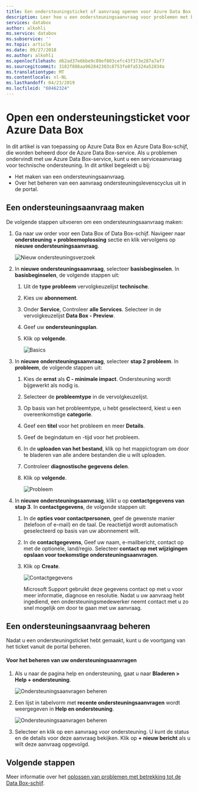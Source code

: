 ```yaml
---
title: Een ondersteuningsticket of aanvraag openen voor Azure Data Box | Microsoft Docs
description: Leer hoe u een ondersteuningsaanvraag voor problemen met betrekking tot uw Data Box of Data Box-schijf orders registreren.
services: databox
author: alkohli
ms.service: databox
ms.subservice: ''
ms.topic: article
ms.date: 09/27/2018
ms.author: alkohli
ms.openlocfilehash: d62ad37e6bbe9c89ef803cefc43f373e287a7af7
ms.sourcegitcommit: 3102f886aa962842303c8753fe8fa5324a52834a
ms.translationtype: MT
ms.contentlocale: nl-NL
ms.lasthandoff: 04/23/2019
ms.locfileid: "60462324"
---
```

# <a name="open-a-support-ticket-for-azure-data-box"></a>Open een ondersteuningsticket voor Azure Data Box 

In dit artikel is van toepassing op Azure Data Box en Azure Data Box-schijf, die worden beheerd door de Azure Data Box-service. Als u problemen ondervindt met uw Azure Data Box-service, kunt u een serviceaanvraag voor technische ondersteuning. In dit artikel begeleidt u bij:

* Het maken van een ondersteuningsaanvraag.
* Over het beheren van een aanvraag ondersteuningslevenscyclus uit in de portal.

## <a name="create-a-support-request"></a>Een ondersteuningsaanvraag maken

De volgende stappen uitvoeren om een ondersteuningsaanvraag maken:

1. Ga naar uw order voor een Data Box of Data Box-schijf. Navigeer naar **ondersteuning + probleemoplossing** sectie en klik vervolgens op **nieuwe ondersteuningsaanvraag**.
     
    ![Nieuw ondersteuningsverzoek](./media/data-box-disk-contact-microsoft-support/data-box-disk-support-request.png)
   
2. In **nieuwe ondersteuningsaanvraag**, selecteer **basisbeginselen**. In **basisbeginselen**, de volgende stappen uit:
    
    1. Uit de **type probleem** vervolgkeuzelijst **technische**.
    2. Kies uw **abonnement**.
    3. Onder **Service**, Controleer **alle Services**. Selecteer in de vervolgkeuzelijst **Data Box - Preview**. 
    4. Geef uw **ondersteuningsplan**.
    5. Klik op **volgende**.

        ![Basics](./media/data-box-disk-contact-microsoft-support/data-box-disk-support1.png)

3. In **nieuwe ondersteuningsaanvraag**, selecteer **stap 2 probleem**. In **probleem**, de volgende stappen uit:
    
    1. Kies de **ernst** als **C - minimale impact**. Ondersteuning wordt bijgewerkt als nodig is.
    2. Selecteer de **probleemtype** in de vervolgkeuzelijst.
    3. Op basis van het probleemtype, u hebt geselecteerd, kiest u een overeenkomstige **categorie**.
    4. Geef een **titel** voor het probleem en meer **Details**.
    5. Geef de begindatum en -tijd voor het probleem.
    6. In de **uploaden van het bestand**, klik op het mappictogram om door te bladeren van alle andere bestanden die u wilt uploaden.
    7. Controleer **diagnostische gegevens delen**.
    8. Klik op **volgende**.

       ![Probleem](./media/data-box-disk-contact-microsoft-support/data-box-disk-support2.png)

4. In **nieuwe ondersteuningsaanvraag**, klikt u op **contactgegevens van stap 3**. In **contactgegevens**, de volgende stappen uit:

   1. In de **opties voor contactpersonen**, geef de gewenste manier (telefoon of e-mail) en de taal. De reactietijd wordt automatisch geselecteerd op basis van uw abonnement wilt.
   2. In de **contactgegevens**, Geef uw naam, e-mailbericht, contact op met de optionele, land/regio. Selecteer **contact op met wijzigingen opslaan voor toekomstige ondersteuningsaanvragen**.
   3. Klik op **Create**.
   
       ![Contactgegevens](./media/data-box-disk-contact-microsoft-support/data-box-disk-support3.png)   

      Microsoft Support gebruikt deze gegevens contact op met u voor meer informatie, diagnose en resolutie.
      Nadat u uw aanvraag hebt ingediend, een ondersteuningsmedewerker neemt contact met u zo snel mogelijk om door te gaan met uw aanvraag.

## <a name="manage-a-support-request"></a>Een ondersteuningsaanvraag beheren

Nadat u een ondersteuningsticket hebt gemaakt, kunt u de voortgang van het ticket vanuit de portal beheren.

#### <a name="to-manage-your-support-requests"></a>Voor het beheren van uw ondersteuningsaanvragen

1. Als u naar de pagina help en ondersteuning, gaat u naar **Bladeren > Help + ondersteuning**.

    ![Ondersteuningsaanvragen beheren](./media/data-box-disk-contact-microsoft-support/data-box-disk-manage-support-ticket1.png)   

2. Een lijst in tabelvorm met **recente ondersteuningsaanvragen** wordt weergegeven in **Help en ondersteuning**.

    ![Ondersteuningsaanvragen beheren](./media/data-box-disk-contact-microsoft-support/data-box-disk-manage-support-ticket2.png) 

3. Selecteer en klik op een aanvraag voor ondersteuning. U kunt de status en de details voor deze aanvraag bekijken. Klik op **+ nieuw bericht** als u wilt deze aanvraag opgevolgd.

   
## <a name="next-steps"></a>Volgende stappen

Meer informatie over het [oplossen van problemen met betrekking tot de Data Box-schijf](data-box-disk-troubleshoot.md).
